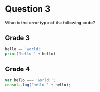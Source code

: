 # Question 3

What is the error type of the following code?

## Grade 3
```py
hello == 'world!' 
print('hello ' + hello)
```


## Grade 4
```js
var hello === 'world!';
console.log('hello ' + hello);
```



